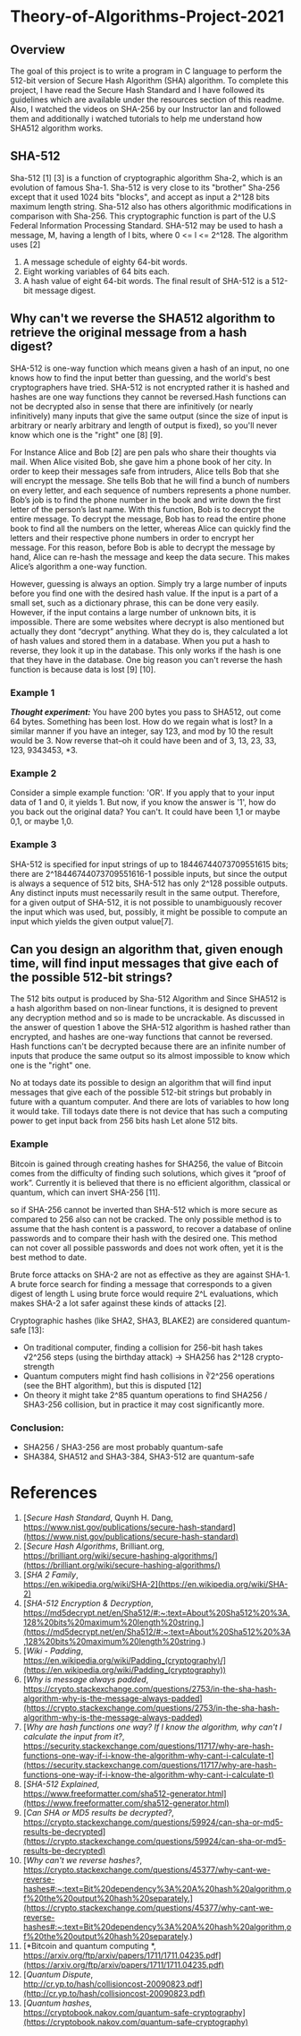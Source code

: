 # Theory-of-Algorithms-Project-2021
## Overview
The goal of this project is to write a program in C language to perform the 512-bit version of Secure Hash Algorithm (SHA) algorithm. To complete this project, I have read the Secure Hash Standard and I have followed its guidelines which are available under the resources section of this readme. Also, I watched the videos on SHA-256 by our Instructor Ian and followed them and additionally i watched tutorials to help me understand how SHA512 algorithm works.
## SHA-512
Sha-512 [1] [3] is a function of cryptographic algorithm Sha-2, which is an evolution of famous Sha-1. Sha-512 is very close to its "brother" Sha-256 except that it used 1024 bits "blocks", and accept as input a 2^128 bits maximum length string. Sha-512 also has others algorithmic modifications in comparison with Sha-256. This cryptographic function is part of the U.S Federal Information Processing Standard.
SHA-512 may be used to hash a message, M, having a length of l bits, where 0 <= l <= 2^128. The algorithm uses [2] 
1. A message schedule of eighty 64-bit words.
2. Eight working variables of 64 bits each.
3. A hash value of eight 64-bit words.
The final result of SHA-512 is a 512-bit message digest.

## Why can't we reverse the SHA512 algorithm to retrieve the original message from a hash digest?
SHA-512 is one-way function which means given a hash of an input, no one knows how to find the input better than guessing, and the world's best cryptographers have tried.
SHA-512 is not encrypted rather it is hashed and hashes are one way functions they cannot be reversed.Hash functions can not be decrypted also in sense that there are infinitively (or nearly infinitively) many inputs that give the same output (since the size of input is arbitrary or nearly arbitrary and length of output is fixed), so you'll never know which one is the "right" one [8] [9].

For Instance Alice and Bob [2] are pen pals who share their thoughts via mail. When Alice visited Bob, she gave him a phone book of her city. In order to keep their messages safe from intruders, Alice tells Bob that she will encrypt the message. She tells Bob that he will find a bunch of numbers on every letter, and each sequence of numbers represents a phone number. Bob’s job is to find the phone number in the book and write down the first letter of the person’s last name. With this function, Bob is to decrypt the entire message.
To decrypt the message, Bob has to read the entire phone book to find all the numbers on the letter, whereas Alice can quickly find the letters and their respective phone numbers in order to encrypt her message. For this reason, before Bob is able to decrypt the message by hand, Alice can re-hash the message and keep the data secure. This makes Alice’s algorithm a one-way function.

However, guessing is always an option. Simply try a large number of inputs before you find one with the desired hash value. If the input is a part of a small set, such as a dictionary phrase, this can be done very easily. However, if the input contains a large number of unknown bits, it is impossible.
There are some websites where decrypt is also mentioned but actually they dont “decrypt” anything. What they do is, they calculated a lot of hash values and stored them in a database. When you put a hash to reverse, they look it up in the database. This only works if the hash is one that they have in the database.
One big reason you can't reverse the hash function is because data is lost [9] [10].
### Example 1
***Thought experiment:*** You have 200 bytes you pass to SHA512, out come 64 bytes. Something has been lost. How do we regain what is lost?
In a similar manner if you have an integer, say 123, and mod by 10 the result would be 3. Now reverse that–oh it could have been and of 3, 13, 23, 33, 123, 9343453, *3.

### Example 2
Consider a simple example function: 'OR'. If you apply that to your input data of 1 and 0, it yields 1. But now, if you know the answer is '1', how do you back out the original data? You can't. It could have been 1,1 or maybe 0,1, or maybe 1,0.

### Example 3
SHA-512 is specified for input strings of up to 18446744073709551615 bits; there are 2^18446744073709551616-1 possible inputs, but since the output is always a sequence of 512 bits, SHA-512 has only 2^128 possible outputs. Any distinct inputs must necessarily result in the same output. Therefore, for a given output of SHA-512, it is not possible to unambiguously recover the input which was used, but, possibly, it might be possible to compute an input which yields the given output value[7].

## Can you design an algorithm that, given enough time, will find input messages that give each of the possible 512-bit strings?
The 512 bits output is produced by Sha-512 Algorithm and  Since SHA512 is a hash algorithm based on non-linear functions, it is designed to prevent any decryption method and so is made to be uncrackable. As discussed in the answer of question 1 above the SHA-512 algorithm is hashed rather than encrypted, and hashes are one-way functions that cannot be reversed. Hash functions can't be decrypted because there are an infinite number of inputs that produce the same output so its almost impossible to know which one is the "right" one.

No at todays date its possible to design an algorithm that will find input messages that give each of the possible 512-bit strings but probably in future with a quantum computer. And there are lots of variables to how long it would take. Till todays date there is not device that has such a computing power to get input back from 256 bits hash Let alone 512 bits.

### Example
Bitcoin is gained through creating hashes for SHA256, the value of Bitcoin comes from the difficulty of finding such solutions, which gives it “proof of work”. Currently it is
believed that there is no efficient algorithm, classical or quantum, which can invert SHA-256 [11].

so if SHA-256 cannot be inverted than SHA-512 which is more secure as compared to 256 also can not be cracked.
The only possible method is to assume that the hash content is a password, to recover a database of online passwords and to compare their hash with the desired one. This method can not cover all possible passwords and does not work often, yet it is the best method to date.

Brute force attacks on SHA-2 are not as effective as they are against SHA-1. A brute force search for finding a message that corresponds to a given digest of length L using brute force would require 2^L evaluations, which makes SHA-2 a lot safer against these kinds of attacks [2].

Cryptographic hashes (like SHA2, SHA3, BLAKE2) are considered quantum-safe [13]:
- On traditional computer, finding a collision for 256-bit hash takes √2^256 steps (using the birthday attack) -> SHA256 has 2^128 crypto-strength
- Quantum computers might find hash collisions in ∛2^256 operations (see the BHT algorithm), but this is disputed [12]
- On theory it might take 2^85 quantum operations to find SHA256 / SHA3-256 collision, but in practice it may cost significantly more.

### Conclusion: 
- SHA256 / SHA3-256 are most probably quantum-safe
- SHA384, SHA512 and SHA3-384, SHA3-512 are quantum-safe


# References
1. [*Secure Hash Standard*, Quynh H. Dang,<br> https://www.nist.gov/publications/secure-hash-standard](https://www.nist.gov/publications/secure-hash-standard)
2. [*Secure Hash Algorithms*, Brilliant.org,<br> https://brilliant.org/wiki/secure-hashing-algorithms/](https://brilliant.org/wiki/secure-hashing-algorithms/)
3. [*SHA 2 Family*,<br> https://en.wikipedia.org/wiki/SHA-2](https://en.wikipedia.org/wiki/SHA-2)
4. [*SHA-512 Encryption & Decryption*,<br> https://md5decrypt.net/en/Sha512/#:~:text=About%20Sha512%20%3A,128%20bits%20maximum%20length%20string.](https://md5decrypt.net/en/Sha512/#:~:text=About%20Sha512%20%3A,128%20bits%20maximum%20length%20string.)
5. [*Wiki - Padding*,<br> https://en.wikipedia.org/wiki/Padding_(cryptography)/](https://en.wikipedia.org/wiki/Padding_(cryptography))
6. [*Why is message always padded*,<br> https://crypto.stackexchange.com/questions/2753/in-the-sha-hash-algorithm-why-is-the-message-always-padded](https://crypto.stackexchange.com/questions/2753/in-the-sha-hash-algorithm-why-is-the-message-always-padded)
7. [*Why are hash functions one way? If I know the algorithm, why can't I calculate the input from it?*,<br> https://security.stackexchange.com/questions/11717/why-are-hash-functions-one-way-if-i-know-the-algorithm-why-cant-i-calculate-t](https://security.stackexchange.com/questions/11717/why-are-hash-functions-one-way-if-i-know-the-algorithm-why-cant-i-calculate-t)
8. [*SHA-512 Explained*,<br> https://www.freeformatter.com/sha512-generator.html](https://www.freeformatter.com/sha512-generator.html)
9. [*Can SHA or MD5 results be decrypted?*,<br> https://crypto.stackexchange.com/questions/59924/can-sha-or-md5-results-be-decrypted](https://crypto.stackexchange.com/questions/59924/can-sha-or-md5-results-be-decrypted)
10. [*Why can't we reverse hashes?*,<br> https://crypto.stackexchange.com/questions/45377/why-cant-we-reverse-hashes#:~:text=Bit%20dependency%3A%20A%20hash%20algorithm,of%20the%20output%20hash%20separately.](https://crypto.stackexchange.com/questions/45377/why-cant-we-reverse-hashes#:~:text=Bit%20dependency%3A%20A%20hash%20algorithm,of%20the%20output%20hash%20separately.)
11. [*Bitcoin and quantum computing *,<br> https://arxiv.org/ftp/arxiv/papers/1711/1711.04235.pdf](https://arxiv.org/ftp/arxiv/papers/1711/1711.04235.pdf)
12. [*Quantum Dispute*,<br> http://cr.yp.to/hash/collisioncost-20090823.pdf](http://cr.yp.to/hash/collisioncost-20090823.pdf)
13. [*Quantum hashes*,<br> https://cryptobook.nakov.com/quantum-safe-cryptography](https://cryptobook.nakov.com/quantum-safe-cryptography)



